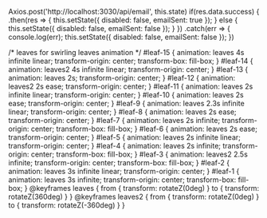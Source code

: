  Axios.post('http://localhost:3030/api/email', this.state)
      if(res.data.success) {
   .then(res => {
         this.setState({
            disabled: false,
            emailSent: true
            });
      } else {
         this.setState({
            disabled: false,
            emailSent: false
         });
      }
   })
   .catch(err => {
      console.log(err);
      this.setState({
      disabled: false,
      emailSent: false
      });
   })

   /* leaves for swirling leaves animation */
#leaf-15 {
  animation: leaves 4s infinite linear;
  transform-origin: center;
  transform-box: fill-box;
}
#leaf-14 {
  animation: leaves2 4s infinite linear;
  transform-origin: center;
}
#leaf-13 {
  animation: leaves 2s;
  transform-origin: center;
}
#leaf-12 {
  animation: leaves2 2s ease;
  transform-origin: center;
}
#leaf-11 {
  animation: leaves 2s infinite linear;
  transform-origin: center;
}
#leaf-10 {
  animation: leaves 2s ease;
  transform-origin: center;
}
#leaf-9 {
  animation: leaves 2.3s infinite linear;
  transform-origin: center;
}
#leaf-8 {
  animation: leaves 2s ease;
  transform-origin: center;
}
#leaf-7 {
  animation: leaves 2s infinite;
  transform-origin: center;
  transform-box: fill-box;
}
#leaf-6 {
  animation: leaves 2s ease;
  transform-origin: center;
}
#leaf-5 {
  animation: leaves 2s infinite linear;
  transform-origin: center;
}
#leaf-4 {
  animation: leaves 2s infinite;
  transform-origin: center;
  transform-box: fill-box;
}
#leaf-3 {
  animation: leaves2 2.5s infinite;
  transform-origin: center;
  transform-box: fill-box;
}
#leaf-2 {
  animation: leaves 3s infinite linear;
  transform-origin: center;
}
#leaf-1 {
  animation: leaves 3s infinite;
  transform-origin: center;
  transform-box: fill-box;
}
@keyframes leaves {
  from {
    transform: rotateZ(0deg)
  }
  to {
    transform: rotateZ(360deg)
  }
}
@keyframes leaves2 {
  from {
    transform: rotateZ(0deg)
  }
  to {
    transform: rotateZ(-360deg)
  }
}